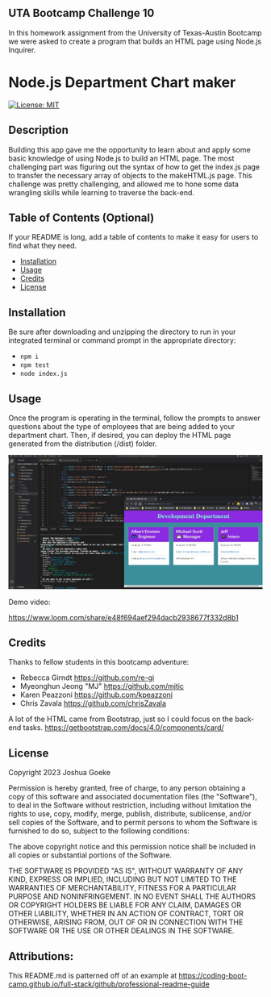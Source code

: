 ## UTA Bootcamp Challenge 10

In this homework assignment from the University of Texas-Austin Bootcamp we were asked to create a program that builds an HTML page using Node.js Inquirer.

# Node.js Department Chart maker
[![License: MIT](https://img.shields.io/badge/License-MIT-yellow.svg)](https://opensource.org/licenses/MIT)
## Description

Building this app gave me the opportunity to learn about and apply some basic knowledge of using Node.js to build an HTML page. The most challenging part was figuring out the syntax of how to get the index.js page to transfer the necessary array of objects to the makeHTML.js page. This challenge was pretty challenging, and allowed me to hone some data wrangling skills while learning to traverse the back-end.

## Table of Contents (Optional)

If your README is long, add a table of contents to make it easy for users to find what they need.

- [Installation](#installation)
- [Usage](#usage)
- [Credits](#credits)
- [License](#license)

## Installation

Be sure after downloading and unzipping the directory to run in your integrated terminal or command prompt in the appropriate directory:
- ```npm i```
- ```npm test```
- ```node index.js```


## Usage

Once the program is operating in the terminal, follow the prompts to answer questions about the type of employees that are being added to your department chart. Then, if desired, you can deploy the HTML page generated from the distribution (/dist) folder.

    
![Functioning App Demo](./assets/images/DepartmentChartMaker.jpg?raw=true)
    

Demo video:

https://www.loom.com/share/e48f694aef294dacb2938677f332d8b1

## Credits

Thanks to fellow students in this bootcamp adventure:

- Rebecca Girndt https://github.com/re-gi
- Myeonghun Jeong "MJ" https://github.com/mjtic
- Karen Peazzoni https://github.com/kpeazzoni
- Chris Zavala https://github.com/chrisZavala

A lot of the HTML came from Bootstrap, just so I could focus on the back-end tasks.
https://getbootstrap.com/docs/4.0/components/card/


## License

Copyright 2023 Joshua Goeke

Permission is hereby granted, free of charge, to any person obtaining a copy of this software and associated documentation files (the "Software"), to deal in the Software without restriction, including without limitation the rights to use, copy, modify, merge, publish, distribute, sublicense, and/or sell copies of the Software, and to permit persons to whom the Software is furnished to do so, subject to the following conditions:

The above copyright notice and this permission notice shall be included in all copies or substantial portions of the Software.

THE SOFTWARE IS PROVIDED "AS IS", WITHOUT WARRANTY OF ANY KIND, EXPRESS OR IMPLIED, INCLUDING BUT NOT LIMITED TO THE WARRANTIES OF MERCHANTABILITY, FITNESS FOR A PARTICULAR PURPOSE AND NONINFRINGEMENT. IN NO EVENT SHALL THE AUTHORS OR COPYRIGHT HOLDERS BE LIABLE FOR ANY CLAIM, DAMAGES OR OTHER LIABILITY, WHETHER IN AN ACTION OF CONTRACT, TORT OR OTHERWISE, ARISING FROM, OUT OF OR IN CONNECTION WITH THE SOFTWARE OR THE USE OR OTHER DEALINGS IN THE SOFTWARE.


## Attributions:
This README.md is patterned off of an example at https://coding-boot-camp.github.io/full-stack/github/professional-readme-guide
